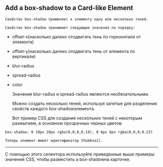 ## Add a box-shadow to a Card-like Element ##




    Свойство box-shadow применяет к элементу одну или несколько теней.

    Свойство box-shadow принимает следующие значения по порядку:

+ offset-x(насколько далеко отодвигать тень по горизонтали от элемента)
+ offset-y(насколько далеко отодвигать тень от элемента по вертикали)
+ blur-radius
+ spread-radius
+ color

    Значения blur-radius и spread-radius являются необязательными.

    Можно создать несколько теней, используя запятые для разделения свойств каждого box-shadowэлемента.

    Вот пример CSS для создания нескольких теней с некоторым размытием, в основном прозрачных черных цветов:

`box-shadow: 0 10px 20px rgba(0,0,0,0.19), 0 6px 6px rgba(0,0,0,0.23)`

    Теперь элемент имеет идентификатор thumbnail. 

<HR>

С помощью этого селектора используйте приведенные выше примеры значений CSS, чтобы разместить a box-shadowна карточке.



